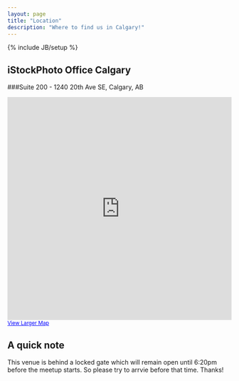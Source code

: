 ```yaml
---
layout: page
title: "Location"
description: "Where to find us in Calgary!"
---
```

{% include JB/setup %}

## iStockPhoto Office Calgary
###Suite 200 - 1240 20th Ave SE, Calgary, AB



<iframe width="100%" height="500" frameborder="0" scrolling="no" marginheight="0" marginwidth="0" src="http://maps.google.ca/maps?q=Suite+200+-+1240+20th+Ave+SE,+Calgary,+AB&amp;ie=UTF8&amp;hq=&amp;hnear=1240+20+Ave+SE+%23200,+Calgary,+Division+No.+6,+Alberta+T2G&amp;gl=ca&amp;t=m&amp;z=14&amp;ll=51.036173,-114.0349&amp;output=embed"></iframe><br /><small><a href="http://maps.google.ca/maps?q=Suite+200+-+1240+20th+Ave+SE,+Calgary,+AB&amp;ie=UTF8&amp;hq=&amp;hnear=1240+20+Ave+SE+%23200,+Calgary,+Division+No.+6,+Alberta+T2G&amp;gl=ca&amp;t=m&amp;z=14&amp;ll=51.036173,-114.0349&amp;source=embed" style="color:#0000FF;text-align:left">View Larger Map</a></small>


## A quick note
This venue is behind a locked gate which will remain open until 6:20pm before the meetup starts. So please try to arrvie before that time. Thanks!